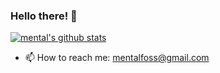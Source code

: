 ### Hello there! 👋

[![mental's github stats](https://github-readme-stats.vercel.app/api?username=mental32&theme=dark&show_icons=true&count_private=true)](https://github.com/anuraghazra/github-readme-stats)

<!--  * 🔭 I’m currently working on: [fart-joke] (Rust-based game-kernel) -->
<!--  * 🌱 I’m currently learning about: [ACPI] & Game Engine Development -->

<!--  * 🎥 I now [stream on twitch](https://www.twitch.tv/0xmental) most days! (GMT+3 from 9pm) -->

<!-- [ACPI]: https://github.com/mental32/osdev/blob/master/acpi/ACPI_6_3_final_Jan30.pdf -->
<!-- [rustc]: https://rustc-dev-guide.rust-lang.org/  -->
<!--[fart-joke]: https://github.com/mental32/fart-joke  -->

  * 📫 How to reach me: mentalfoss@gmail.com
